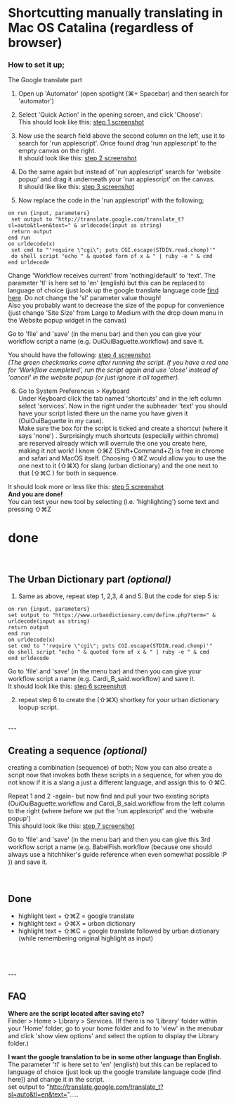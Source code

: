 # Shortcutting manually translating in Mac OS Catalina (regardless of browser) #

### How to set it up; ###
The Google translate part</br>

1. Open up 'Automator' (open spotlight (⌘+ Spacebar) and then search for 'automator')</br>

2. Select 'Quick Action' in the opening screen, and click 'Choose': </br>
This should look like this: [step 1 screenshot](/Images/Step1-screenshot.png)</br>

3. Now use the search field above the second column on the left, use it to search for 'run applescript'. Once found drag 'run applescript' to the empty canvas on the right.</br> 
It should look like this: [step 2 screenshot](/Images/Step2-screenshot.png)</br>

4. Do the same again but instead of 'run applescript' search for 'website popup' and drag it underneath your 'run applescript' on the canvas.</br> 
It should like like this: [step 3 screenshot](/Images/Step3-screenshot.png)</br>

5. Now replace the code in the 'run applescript' with the following;

```
on run {input, parameters}
 set output to "http://translate.google.com/translate_t?sl=auto&tl=en&text=" & urldecode(input as string)
 return output
end run
on urldecode(x)
 set cmd to "'require \"cgi\"; puts CGI.escape(STDIN.read.chomp)'"
 do shell script "echo " & quoted form of x & " | ruby -e " & cmd
end urldecode
```

Change 'Workflow receives current' from 'nothing/default' to 'text'.
The parameter 'tl' is here set to 'en' (english) but this can be replaced to language of choice (just look up the google translate language code [find here](https://cloud.google.com/translate/docs/languages). Do not change the 'sl' parameter value though!</br>
Also you probably want to decrease the size of the popup for convenience (just change 'Site Size' from Large to Medium with the drop down menu in the Website popup widget in the canvas)

Go to 'file' and 'save' (in the menu bar) and then you can give your workflow script a name (e.g. OuiOuiBaguette.workflow) and save it.</br>

You should have the following: [step 4 screenshot](/Images/Step4-screenshot.png)</br>
*(The green checkmarks come after running the script. If you have a red one for 'Workflow completed', run the script again and use 'close' instead of 'cancel' in the website popup (or just ignore it all together).*</br>


6. Go to System Preferences > Keyboard</br>
Under Keyboard click the tab named 'shortcuts' and in the left column select 'services'.
Now in the right under the subheader 'text' you should have your script listed there un the name you have given it (OuiOuiBaguette in my case).</br>
Make sure the box for the script is ticked and create a shortcut (where it says 'none') . Surprisingly much shortcuts (especially within chrome) are reserved already which will overrule the one you create here, making it not work! I know ⇧⌘Z (Shift+Command+Z) is free in chrome and safari and MacOS itself. Choosing ⇧⌘Z would allow you to use the one next to it (⇧⌘X) for slang (urban dictionary) and the one next to that (⇧⌘C ) for both in sequence.

It should look more or less like this: [step 5 screenshot](/Images/Step5-screenshot.png)
</br>
**And you are done!**</br>
You can test your new tool by selecting (i.e. 'highlighting') some text and pressing ⇧⌘Z 
</br>
# done #
</br>


## The Urban Dictionary part *(optional)* ##
1. Same as above, repeat step 1, 2,3, 4 and 5.
But the code for step 5 is:

```
on run {input, parameters}
set output to "https://www.urbandictionary.com/define.php?term=" & urldecode(input as string)
return output
end run
on urldecode(x)
set cmd to "'require \"cgi\"; puts CGI.escape(STDIN.read.chomp)'"
do shell script "echo " & quoted form of x & " | ruby -e " & cmd
end urldecode
```

Go to 'file' and 'save' (in the menu bar) and then you can give your workflow script a name (e.g. Cardi_B_said.workflow) and save it.</br>
It should look like this: [step 6 screenshot](/Images/Step6-optional.png)</br>

2. repeat step 6 to create the (⇧⌘X) shortkey for your urban dictionary loopup script.</br>
</br>
---


## Creating a sequence *(optional)* ##
creating a combination (sequence) of both;
Now you can also create a script now that invokes both these scripts in a sequence, for when you do not know if it is a slang a just a different language, and assign this to ⇧⌘C.

Repeat 1 and 2 -again- but now find and pull your two existing scripts (OuiOuiBaguette.workflow and Cardi_B_said.workflow from the left column to the right (where before we put the 'run applescript' and the 'website popup')</br>
This should look like this: [step 7 screenshot](/Images/Step7-optional.png)

 Go to 'file' and 'save' (in the menu bar) and then you can give this 3rd workflow script a name (e.g. BabelFish.workflow (because one should always use a hitchhiker's guide reference when even somewhat possible :P )) and save it.</br>
</br>
</br>

## Done ##

- highlight text + ⇧⌘Z = google translate</br>
- highlight text + ⇧⌘X = urban dictionary</br>
- highlight text + ⇧⌘C = google translate followed by urban dictionary (while remembering original highlight as input)</br>
</br>
</br>
</br>
---
</br>


## FAQ ##

**Where are the script located after saving etc?**</br>
Finder > Home > Library > Services. (If there is no 'Library' folder within your 'Home' folder, go to your home folder and fo to 'view' in the menubar and click 'show view options' and select the option to display the Library folder.)

**I want the google translation to be in some other language than English.**</br>
The parameter 'tl' is here set to 'en' (english) but this can be replaced to language of choice (just look up the google translate language code (find here)) and change it in the script.</br>
 set output to "http://translate.google.com/translate_t?sl=auto&tl=en&text=".....
